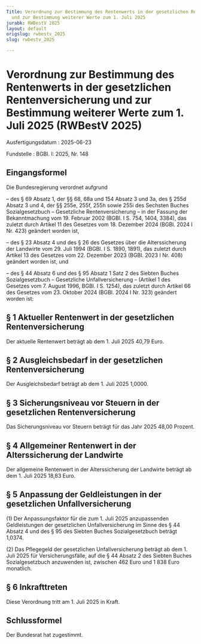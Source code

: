 ```yaml
---
Title: Verordnung zur Bestimmung des Rentenwerts in der gesetzlichen Rentenversicherung
  und zur Bestimmung weiterer Werte zum 1. Juli 2025
jurabk: RWBestV 2025
layout: default
origslug: rwbestv_2025
slug: rwbestv_2025

---
```


# Verordnung zur Bestimmung des Rentenwerts in der gesetzlichen Rentenversicherung und zur Bestimmung weiterer Werte zum 1. Juli 2025 (RWBestV 2025)

Ausfertigungsdatum
:   2025-06-23

Fundstelle
:   BGBl. I: 2025, Nr. 148


## Eingangsformel

Die Bundesregierung verordnet aufgrund

–   des § 69 Absatz 1, der §§ 68, 68a und 154 Absatz 3 und 3a, des § 255d Absatz 3 und 4, der §§ 255e, 255f, 255h sowie 255i des Sechsten Buches Sozialgesetzbuch – Gesetzliche Rentenversicherung – in der Fassung der Bekanntmachung vom 19. Februar 2002 (BGBl. I S. 754, 1404, 3384), das zuletzt durch Artikel 11 des Gesetzes vom 18. Dezember 2024 (BGBl. 2024 I Nr. 423) geändert worden ist,


–   des § 23 Absatz 4 und des § 26 des Gesetzes über die Alterssicherung der Landwirte vom 29. Juli 1994 (BGBl. I S. 1890, 1891), das zuletzt durch Artikel 13 des Gesetzes vom 22. Dezember 2023 (BGBl. 2023 I Nr. 408) geändert worden ist, und


–   des § 44 Absatz 6 und des § 95 Absatz 1 Satz 2 des Siebten Buches Sozialgesetzbuch – Gesetzliche Unfallversicherung – (Artikel 1 des Gesetzes vom 7. August 1996, BGBl. I S. 1254), das zuletzt durch Artikel 66 des Gesetzes vom 23. Oktober 2024 (BGBl. 2024 I Nr. 323) geändert worden ist:





## § 1 Aktueller Rentenwert in der gesetzlichen Rentenversicherung

Der aktuelle Rentenwert beträgt ab dem 1. Juli 2025 40,79 Euro.


## § 2 Ausgleichsbedarf in der gesetzlichen Rentenversicherung

Der Ausgleichsbedarf beträgt ab dem 1. Juli 2025 1,0000.


## § 3 Sicherungsniveau vor Steuern in der gesetzlichen Rentenversicherung

Das Sicherungsniveau vor Steuern beträgt für das Jahr 2025 48,00 Prozent.


## § 4 Allgemeiner Rentenwert in der Alterssicherung der Landwirte

Der allgemeine Rentenwert in der Alterssicherung der Landwirte beträgt ab dem 1. Juli 2025 18,83 Euro.


## § 5 Anpassung der Geldleistungen in der gesetzlichen Unfallversicherung

(1) Der Anpassungsfaktor für die zum 1. Juli 2025 anzupassenden Geldleistungen der gesetzlichen Unfallversicherung im Sinne des § 44 Absatz 4 und des § 95 des Siebten Buches Sozialgesetzbuch beträgt 1,0374.

(2) Das Pflegegeld der gesetzlichen Unfallversicherung beträgt ab dem 1. Juli 2025 für Versicherungsfälle, auf die § 44 Absatz 2 des Siebten Buches Sozialgesetzbuch anzuwenden ist, zwischen 462 Euro und 1 838 Euro monatlich.


## § 6 Inkrafttreten

Diese Verordnung tritt am 1. Juli 2025 in Kraft.


## Schlussformel

Der Bundesrat hat zugestimmt.

